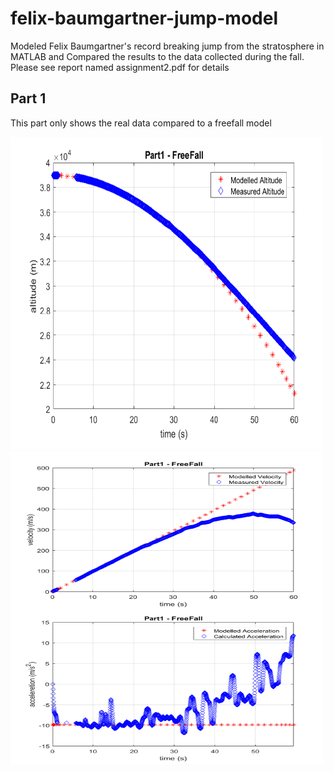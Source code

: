 # felix-baumgartner-jump-model
Modeled Felix Baumgartner's record breaking jump from the stratosphere in MATLAB and Compared the results to the data collected during the fall. Please see report named assignment2.pdf for details 

Part 1
------
This part only shows the real data compared to a freefall model

<img src = "https://github.com/siri-dhillon/felix-baumgartner-jump-model/blob/master/1.PNG" width = 500 height = 500>
<img src = "https://github.com/siri-dhillon/felix-baumgartner-jump-model/blob/master/x.PNG" width = 500 height = 500>

